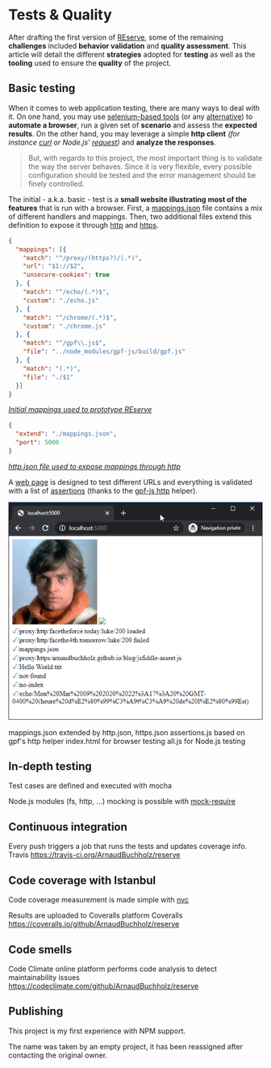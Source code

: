 # Tests & Quality

After drafting the first version of [REserve](https://npmjs.com/package/reserve), some of the remaining **challenges** included **behavior validation** and **quality assessment**. This article will detail the different **strategies** adopted for **testing** as well as the **tooling** used to ensure the **quality** of the project.

## Basic testing

When it comes to web application testing, there are many ways to deal with it. On one hand, you may use [selenium-based tools](https://www.guru99.com/automated-testing-tools.html) (or any [alternative](https://www.guru99.com/selenium-alternatives.html)) to **automate a browser**, run a given set of **scenario** and assess the **expected results**. On the other hand, you may leverage a simple **http client** *(for instance [curl](https://curl.haxx.se/) or Node.js' [request](https://www.npmjs.com/package/request))* and **analyze the responses**.

> But, with regards to this project, the most important thing is to validate the way the server behaves. Since it is very flexible, every possible configuration should be tested and the error management should be finely controlled.


The initial - a.k.a. basic - test is a **small website illustrating most of the features** that is run with a browser. First, a [mappings.json](https://github.com/ArnaudBuchholz/reserve/blob/master/tests/mappings.json) file contains a mix of different handlers and mappings. Then, two additional files extend this definition to  expose it through [http](https://github.com/ArnaudBuchholz/reserve/blob/master/tests/http.json) and [https](https://github.com/ArnaudBuchholz/reserve/blob/master/tests/https.json).

```json
{
  "mappings": [{
    "match": "^/proxy/(https?)/(.*)",
    "url": "$1://$2",
    "unsecure-cookies": true
  }, {
    "match": "^/echo/(.*)$",
    "custom": "./echo.js"
  }, {
    "match": "^/chrome/(.*)$",
    "custom": "./chrome.js"
  }, {
    "match": "^/gpf\\.js$",
    "file": "../node_modules/gpf-js/build/gpf.js"
  }, {
    "match": "(.*)",
    "file": "./$1"
  }]
}
```
<u>*Initial mappings used to prototype REserve*</u>

```json
{
  "extend": "./mappings.json",
  "port": 5000
}
```
<u>*http.json file used to expose mappings through http*</u>

A [web page](https://github.com/ArnaudBuchholz/reserve/blob/master/tests/index.html) is designed to test different URLs and everything is validated with a list of [assertions](https://github.com/ArnaudBuchholz/reserve/blob/master/tests/assertions.js) (thanks to the [gpf-js http](https://arnaudbuchholz.github.io/gpf/doc/gpf.http.html) helper).

![test result](localhost_5000.png)



mappings.json
extended by http.json, https.json
assertions.js based on gpf's http helper
index.html for browser testing
all.js for Node.js testing

## In-depth testing

Test cases are defined and executed
with mocha  


Node.js modules (fs, http, ...) mocking is possible
with [mock-require](https://www.npmjs.com/package/mock-require)  

## Continuous integration

Every push triggers a job that runs the tests and updates coverage info.
Travis https://travis-ci.org/ArnaudBuchholz/reserve

## Code coverage with Istanbul

Code coverage measurement is made simple
with [nyc](https://www.npmjs.com/package/nyc)

Results are uploaded to Coveralls platform Coveralls
https://coveralls.io/github/ArnaudBuchholz/reserve

## Code smells

Code Climate online platform performs code analysis to detect maintainability issues
https://codeclimate.com/github/ArnaudBuchholz/reserve

## Publishing

This project is my first experience
with NPM support.

The name was taken by an empty project, it has been reassigned after contacting the original owner.
